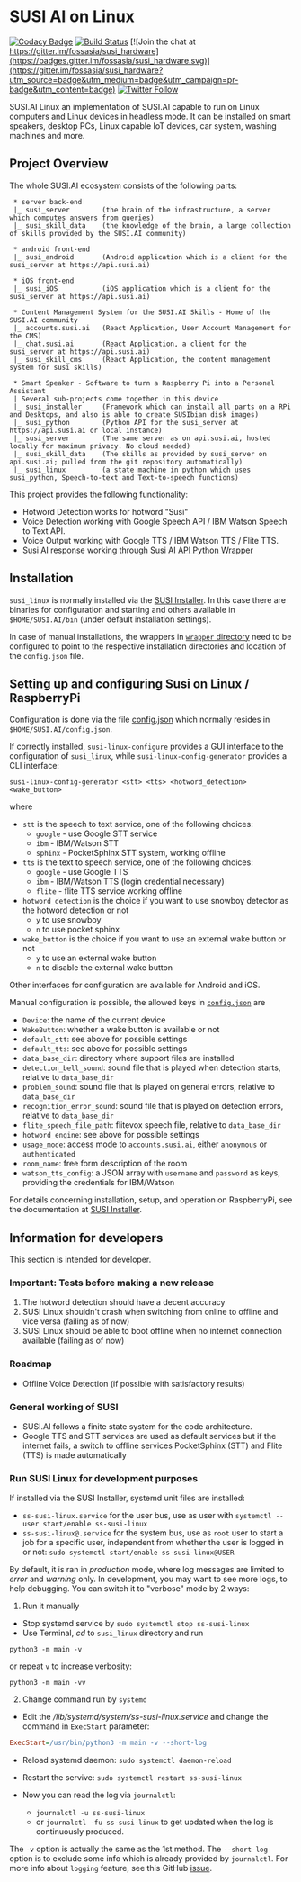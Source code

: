 # SUSI AI on Linux

[![Codacy Badge](https://api.codacy.com/project/badge/Grade/167b701c744841c5a05269d06b863732)](https://app.codacy.com/app/fossasia/susi_linux?utm_source=github.com&utm_medium=referral&utm_content=fossasia/susi_linux&utm_campaign=badger)
[![Build Status](https://travis-ci.org/fossasia/susi_linux.svg?branch=master)](https://travis-ci.org/fossasia/susi_linux)
[![Join the chat at https://gitter.im/fossasia/susi_hardware](https://badges.gitter.im/fossasia/susi_hardware.svg)](https://gitter.im/fossasia/susi_hardware?utm_source=badge&utm_medium=badge&utm_campaign=pr-badge&utm_content=badge)
[![Twitter Follow](https://img.shields.io/twitter/follow/susiai_.svg?style=social&label=Follow&maxAge=2592000?style=flat-square)](https://twitter.com/susiai_)

SUSI.AI Linux an implementation of SUSI.AI capable to run on Linux computers and Linux devices in headless mode. It can be installed on smart speakers, desktop PCs, Linux capable IoT devices, car system, washing machines and more.

## Project Overview 

The whole SUSI.AI ecosystem consists of the following parts:
```
 * server back-end
 |_ susi_server        (the brain of the infrastructure, a server which computes answers from queries)
 |_ susi_skill_data    (the knowledge of the brain, a large collection of skills provided by the SUSI.AI community)
 
 * android front-end
 |_ susi_android       (Android application which is a client for the susi_server at https://api.susi.ai)
 
 * iOS front-end
 |_ susi_iOS           (iOS application which is a client for the susi_server at https://api.susi.ai)
 
 * Content Management System for the SUSI.AI Skills - Home of the SUSI.AI community
 |_ accounts.susi.ai   (React Application, User Account Management for the CMS)
 |_ chat.susi.ai       (React Application, a client for the susi_server at https://api.susi.ai)
 |_ susi_skill_cms     (React Application, the content management system for susi skills)
 
 * Smart Speaker - Software to turn a Raspberry Pi into a Personal Assistant
 | Several sub-projects come together in this device
 |_ susi_installer     (Framework which can install all parts on a RPi and Desktops, and also is able to create SUSIbian disk images)
 |_ susi_python        (Python API for the susi_server at https://api.susi.ai or local instance)
 |_ susi_server        (The same server as on api.susi.ai, hosted locally for maximum privacy. No cloud needed)
 |_ susi_skill_data    (The skills as provided by susi_server on api.susi.ai; pulled from the git repository automatically)
 |_ susi_linux         (a state machine in python which uses susi_python, Speech-to-text and Text-to-speech functions)
```

This project provides the following functionality:

- Hotword Detection works for hotword "Susi"
- Voice Detection working with Google Speech API / IBM Watson Speech to Text API.
- Voice Output working with Google TTS / IBM Watson TTS / Flite TTS.
- Susi AI response working through Susi AI [API Python Wrapper](https://github.com/fossasia/susi_python)


## Installation

`susi_linux` is normally installed via the [SUSI Installer](https://github.com/fossasia/susi_installer).
In this case there are binaries for configuration and starting and
others available in `$HOME/SUSI.AI/bin` (under default installation settings).

In case of manual installations, the wrappers in [`wrapper` directory](wrapper/) need to
be configured to point to the respective installation directories and location of
the `config.json` file.

## Setting up and configuring Susi on Linux / RaspberryPi

Configuration is done via the file [config.json](config.json) which normally
resides in `$HOME/SUSI.AI/config.json`.

If correctly installed, `susi-linux-configure` provides a GUI interface to the configuration
of `susi_linux`, while `susi-linux-config-generator` provides a CLI interface:
```
susi-linux-config-generator <stt> <tts> <hotword_detection> <wake_button>
```
where
- `stt` is the speech to text service, one of the following choices:
    - `google` - use Google STT service
    - `ibm` - IBM/Watson STT
    - `sphinx` - PocketSphinx STT system, working offline
- `tts` is the text to speech service, one of the following choices:
    - `google` - use Google TTS
    - `ibm`  - IBM/Watson TTS (login credential necessary)
    - `flite` - flite TTS service working offline
- `hotword_detection` is the choice if you want to use snowboy detector as the hotword detection or not
    - `y` to use snowboy
    - `n` to use pocket sphinx
- `wake_button` is the choice if you want to use an external wake button or not
    - `y` to use an external wake button
    - `n` to disable the external wake button

Other interfaces for configuration are available for Android and iOS.

Manual configuration is possible, the allowed keys in [`config.json`](config.json) are
- `Device`: the name of the current device
- `WakeButton`: whether a wake button is available or not
- `default_stt`: see above for possible settings
- `default_tts`: see above for possible settings
- `data_base_dir`: directory where support files are installed
- `detection_bell_sound`: sound file that is played when detection starts, relative to `data_base_dir`
- `problem_sound`: sound file that is played on general errors, relative to `data_base_dir`
- `recognition_error_sound`: sound file that is played on detection errors, relative to `data_base_dir`
- `flite_speech_file_path`: flitevox speech file, relative to `data_base_dir`
- `hotword_engine`: see above for possible settings
- `usage_mode`: access mode to `accounts.susi.ai`, either `anonymous` or `authenticated`
- `room_name`: free form description of the room
- `watson_tts_config`: a JSON array with `username` and `password` as keys, providing the credentials for IBM/Watson


For details concerning installation, setup, and operation on RaspberryPi, see
the documentation at [SUSI Installer](https://github.com/fossasia/susi_installer).



## Information for developers

This section is intended for developer.

### **Important:** Tests before making a new release

1. The hotword detection should have a decent accuracy
2. SUSI Linux shouldn't crash when switching from online to offline and vice versa (failing as of now)
3. SUSI Linux should be able to boot offline when no internet connection available (failing as of now)

### Roadmap

- Offline Voice Detection (if possible with satisfactory results)

### General working of SUSI

- SUSI.AI follows a finite state system for the code architecture.
- Google TTS and STT services are used as default services but if the internet fails, a switch to offline services PocketSphinx (STT) and Flite (TTS) is made automatically


### Run SUSI Linux for development purposes

If installed via the SUSI Installer, systemd unit files are installed:
- `ss-susi-linux.service` for the user bus, use as user with `systemctl --user start/enable ss-susi-linux`
- `ss-susi-linux@.service` for the system bus, use as `root` user to start a job for a specific user, 
  independent from whether the user is logged in or not: `sudo systemctl start/enable ss-susi-linux@USER`

By default, it is ran in _production_ mode, where log messages are limited to _error_ and _warning_ only.
In development, you may want to see more logs, to help debugging. You can switch it to "verbose" mode by 2 ways:

1. Run it manually

- Stop systemd service by `sudo systemctl stop ss-susi-linux`
- Use Terminal, _cd_ to `susi_linux` directory and run

```
python3 -m main -v
```
or repeat `v` to increase verbosity:

```
python3 -m main -vv
```

2. Change command run by `systemd`

- Edit the _/lib/systemd/system/ss-susi-linux.service_ and change the command in `ExecStart` parameter:

```ini
ExecStart=/usr/bin/python3 -m main -v --short-log
```
- Reload systemd daemon: `sudo systemctl daemon-reload`
- Restart the servive: `sudo systemctl restart ss-susi-linux`
- Now you can read the log via `journalctl`:

    + `journalctl -u ss-susi-linux`
    + or `journalctl -fu ss-susi-linux` to get updated when the log is continuously produced.

The `-v` option is actually the same as the 1st method. The `--short-log` option is to exclude some info which is already provided by `journalctl`. For more info about `logging` feature, see this GitHub [issue](https://github.com/fossasia/susi_linux/issues/423).

